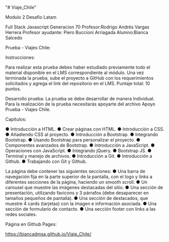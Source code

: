 "# Viaje_Chile" 

Modulo 2 Desafio Latam

Full Stack Javascript
Generacion 70
Profesor:Rodrigo Andrés Vargas Herrera
Profesor ayudante: Piero Buccioni Arriagada
Alumno:Bianca Salcedo


Prueba - Viajes Chile:

Instrucciones:

Para realizar esta prueba debes haber estudiado previamente todo el material
disponible en el LMS correspondiente al módulo.
Una vez terminada la prueba, sube el proyecto a GitHub con los requerimientos
solicitados y agrega el link del repositorio en el LMS.
Puntaje total: 10 puntos.

Desarrollo prueba:
La prueba se debe desarrollar de manera Individual.
Para la realización de la prueba necesitarás apoyarte del archivo Apoyo
Prueba - Viajes Chile.

Capítulos:


● Introducción a HTML.
● Crear páginas con HTML.
● Introducción a CSS.
● Añadiendo CSS al proyecto.
● Introducción a Bootstrap.
● Integrando Bootstrap.
● Usando Bootstrap para personalizar el proyecto.
● Componentes avanzados de Bootstrap.
● Introducción a JavaScript.
● Operaciones con JavaScript.
● Integrando jQuery.
● Bootstrap JS.
● Terminal y manejo de archivos.
● Introducción a Git.
● Introducción a Github.
● Trabajando con Git y Github.


La página debe contener las siguientes secciones:
● Una barra de navegación fija en la parte superior de la pantalla, con el logo y links a
diferentes secciones de la página, haciendo un smooth scroll.
● Un carousel que muestre las imágenes destacadas del sitio.
● Una sección de presentación, utilizando favicons y 3 párrafos (debe desaparecer en
tamaños pequeños de pantalla).
● Una sección de destacados, que muestre 4 cards (tarjetas) con la imagen e
información asociada.
● Una sección de formulario de contacto.
● Una sección footer con links a las redes sociales.


Página en Github Pages:

https://biancadmsa.github.io/Viaje_Chile/
